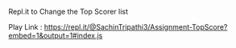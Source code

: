 Repl.it to Change the Top Scorer list


Play Link : https://repl.it/@SachinTripathi3/Assignment-TopScore?embed=1&output=1#index.js
